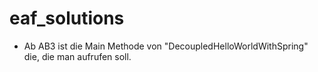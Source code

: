 eaf_solutions
=============

* Ab AB3 ist die Main Methode  von "DecoupledHelloWorldWithSpring" die, die man aufrufen soll.

